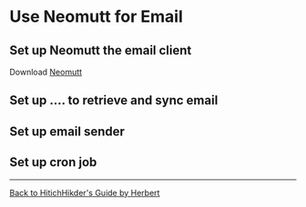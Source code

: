 # Use Neomutt for Email

## Set up Neomutt the email client

Download [Neomutt](https://neomutt.org/distro.html) 


## Set up .... to retrieve and sync email



## Set up email sender




## Set up cron job 



***

[Back to HitichHikder's Guide by Herbert](README.md)